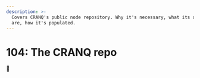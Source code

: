 ```yaml
---
description: >-
  Covers CRANQ's public node repository. Why it's necessary, what its advantages
  are, how it's populated.
---
```


# 104: The CRANQ repo

:wrench:&#x20;

